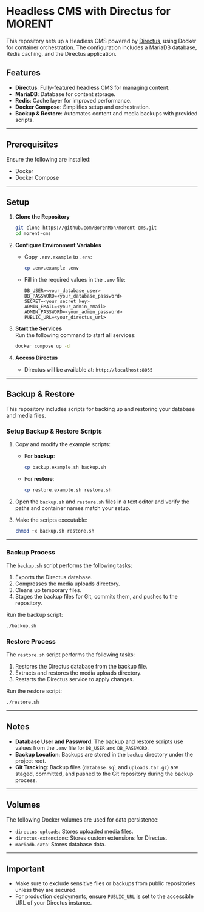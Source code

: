 
# Headless CMS with Directus for MORENT

This repository sets up a Headless CMS powered by [Directus](https://directus.io/), using Docker for container orchestration. The configuration includes a MariaDB database, Redis caching, and the Directus application.

## Features

- **Directus**: Fully-featured headless CMS for managing content.
- **MariaDB**: Database for content storage.
- **Redis**: Cache layer for improved performance.
- **Docker Compose**: Simplifies setup and orchestration.
- **Backup & Restore**: Automates content and media backups with provided scripts.

---

## Prerequisites

Ensure the following are installed:
- Docker
- Docker Compose

---

## Setup

1. **Clone the Repository**  
   ```bash
   git clone https://github.com/BorenMon/morent-cms.git
   cd morent-cms
   ```

2. **Configure Environment Variables**  
   - Copy `.env.example` to `.env`:  
     ```bash
     cp .env.example .env
     ```  
   - Fill in the required values in the `.env` file:  
     ```env
     DB_USER=<your_database_user>
     DB_PASSWORD=<your_database_password>
     SECRET=<your_secret_key>
     ADMIN_EMAIL=<your_admin_email>
     ADMIN_PASSWORD=<your_admin_password>
     PUBLIC_URL=<your_directus_url>
     ```

3. **Start the Services**  
   Run the following command to start all services:  
   ```bash
   docker compose up -d
   ```

4. **Access Directus**  
   - Directus will be available at: `http://localhost:8055`

---

## Backup & Restore

This repository includes scripts for backing up and restoring your database and media files.

### Setup Backup & Restore Scripts

1. Copy and modify the example scripts:
   - For **backup**:
     ```bash
     cp backup.example.sh backup.sh
     ```
   - For **restore**:
     ```bash
     cp restore.example.sh restore.sh
     ```

2. Open the `backup.sh` and `restore.sh` files in a text editor and verify the paths and container names match your setup.

3. Make the scripts executable:
   ```bash
   chmod +x backup.sh restore.sh
   ```

---

### Backup Process

The `backup.sh` script performs the following tasks:
1. Exports the Directus database.
2. Compresses the media uploads directory.
3. Cleans up temporary files.
4. Stages the backup files for Git, commits them, and pushes to the repository.

Run the backup script:
```bash
./backup.sh
```

### Restore Process

The `restore.sh` script performs the following tasks:
1. Restores the Directus database from the backup file.
2. Extracts and restores the media uploads directory.
3. Restarts the Directus service to apply changes.

Run the restore script:
```bash
./restore.sh
```

---

## Notes

- **Database User and Password**: The backup and restore scripts use values from the `.env` file for `DB_USER` and `DB_PASSWORD`.
- **Backup Location**: Backups are stored in the `backup` directory under the project root.
- **Git Tracking**: Backup files (`database.sql` and `uploads.tar.gz`) are staged, committed, and pushed to the Git repository during the backup process.

---

## Volumes

The following Docker volumes are used for data persistence:
- `directus-uploads`: Stores uploaded media files.
- `directus-extensions`: Stores custom extensions for Directus.
- `mariadb-data`: Stores database data.

---

## Important

- Make sure to exclude sensitive files or backups from public repositories unless they are secured.
- For production deployments, ensure `PUBLIC_URL` is set to the accessible URL of your Directus instance.
